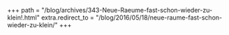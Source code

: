 +++
path = "/blog/archives/343-Neue-Raeume-fast-schon-wieder-zu-klein!.html"
extra.redirect_to = "/blog/2016/05/18/neue-raume-fast-schon-wieder-zu-klein/"
+++
